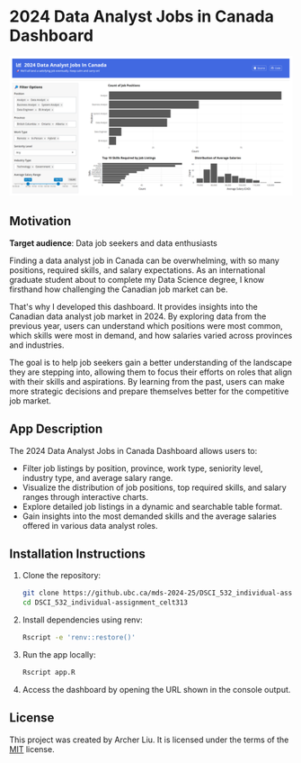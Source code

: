 # 2024 Data Analyst Jobs in Canada Dashboard

![Preview](img/dashboard-preview.png)

## Motivation

**Target audience**: Data job seekers and data enthusiasts

Finding a data analyst job in Canada can be overwhelming, with so many positions, required skills, and salary expectations. As an international graduate student about to complete my Data Science degree, I know firsthand how challenging the Canadian job market can be.

That's why I developed this dashboard. It provides insights into the Canadian data analyst job market in 2024. By exploring data from the previous year, users can understand which positions were most common, which skills were most in demand, and how salaries varied across provinces and industries.

The goal is to help job seekers gain a better understanding of the landscape they are stepping into, allowing them to focus their efforts on roles that align with their skills and aspirations. By learning from the past, users can make more strategic decisions and prepare themselves better for the competitive job market.

## App Description

The 2024 Data Analyst Jobs in Canada Dashboard allows users to:

- Filter job listings by position, province, work type, seniority level, industry type, and average salary range.
- Visualize the distribution of job positions, top required skills, and salary ranges through interactive charts.
- Explore detailed job listings in a dynamic and searchable table format.
- Gain insights into the most demanded skills and the average salaries offered in various data analyst roles.

## Installation Instructions

1. Clone the repository:

   ```bash
   git clone https://github.ubc.ca/mds-2024-25/DSCI_532_individual-assignment_celt313.git
   cd DSCI_532_individual-assignment_celt313
   ```

2. Install dependencies using renv:

   ```bash
   Rscript -e 'renv::restore()'
   ```

3. Run the app locally:

   ```bash
   Rscript app.R
   ```

4. Access the dashboard by opening the URL shown in the console output.

## License

This project was created by Archer Liu. It is licensed under the terms of the [MIT](https://github.ubc.ca/mds-2024-25/DSCI_532_individual-assignment_celt313/blob/master/LICENSE.md) license.
